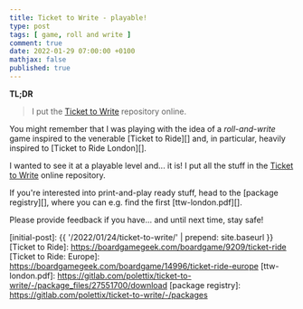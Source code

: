 ```yaml
---
title: Ticket to Write - playable! 
type: post
tags: [ game, roll and write ]
comment: true
date: 2022-01-29 07:00:00 +0100
mathjax: false
published: true
---
```


**TL;DR**

> I put the [Ticket to Write][] repository online.

You might remember that I was playing with the idea of a
*roll-and-write* game inspired to the venerable [Ticket to Ride][] and,
in particular, heavily inspired to [Ticket to Ride London][].

I wanted to see it at a playable level and... it is! I put all the stuff
in the [Ticket to Write][] online repository.

If you're interested into print-and-play ready stuff, head to the
[package registry][], where you can e.g. find the first
[ttw-london.pdf][].

Please provide feedback if you have... and until next time, stay safe!

[Perl]: https://www.perl.org/
[Ticket to Write]: https://gitlab.com/polettix/ticket-to-write
[initial-post]: {{ '/2022/01/24/ticket-to-write/' | prepend: site.baseurl }}
[Ticket to Ride]: https://boardgamegeek.com/boardgame/9209/ticket-ride
[Ticket to Ride: Europe]: https://boardgamegeek.com/boardgame/14996/ticket-ride-europe
[ttw-london.pdf]: https://gitlab.com/polettix/ticket-to-write/-/package_files/27551700/download
[package registry]: https://gitlab.com/polettix/ticket-to-write/-/packages
